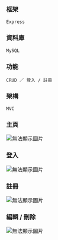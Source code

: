 ### 框架
    Express

### 資料庫
    MySQL

### 功能
    CRUD ／ 登入 / 註冊

### 架構
    MVC

### 主頁
![無法顯示圖片](https://imgur.com/Snk8OWV.png)
### 登入
![無法顯示圖片](https://imgur.com/Gtyhatl.png)
### 註冊
![無法顯示圖片](https://imgur.com/PsWjuyh.png)
### 編輯 / 刪除
![無法顯示圖片](https://imgur.com/8tQQkem.png)
